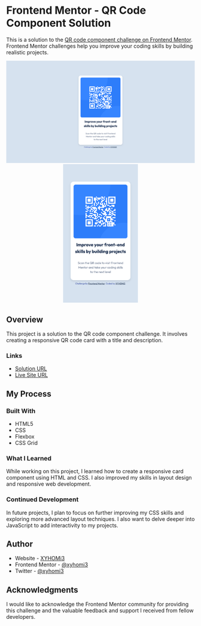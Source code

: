 # Frontend Mentor - QR Code Component Solution

This is a solution to the [QR code component challenge on Frontend Mentor](https://www.frontendmentor.io/challenges/qr-code-component-iux_sIO_H). Frontend Mentor challenges help you improve your coding skills by building realistic projects.

<div align="center">
  <img src="./images/Desktop.png" alt="Screenshot Desktop" width="682.5" />
  <img src="./images/Mobile.png" alt="Screenshot Mobile" width="200" />
</div>

## Overview

This project is a solution to the QR code component challenge. It involves creating a responsive QR code card with a title and description.

### Links

- [Solution URL]([https://your-solution-url.com](https://www.frontendmentor.io/solutions/responsive-qr-code-card-using-html-and-css-grid-81ldR3S896))
- [Live Site URL](https://xyhomi3.github.io/qr-code-component)

## My Process

### Built With

- HTML5
- CSS
- Flexbox
- CSS Grid

### What I Learned

While working on this project, I learned how to create a responsive card component using HTML and CSS. I also improved my skills in layout design and responsive web development.

### Continued Development

In future projects, I plan to focus on further improving my CSS skills and exploring more advanced layout techniques. I also want to delve deeper into JavaScript to add interactivity to my projects.

## Author

- Website - [XYHOMi3](https://xyhomi3.github.io/)
- Frontend Mentor - [@xyhomi3](https://www.frontendmentor.io/profile/xyhomi3)
- Twitter - [@xyhomi3](https://www.twitter.com/xyhomi3)

## Acknowledgments

I would like to acknowledge the Frontend Mentor community for providing this challenge and the valuable feedback and support I received from fellow developers.
